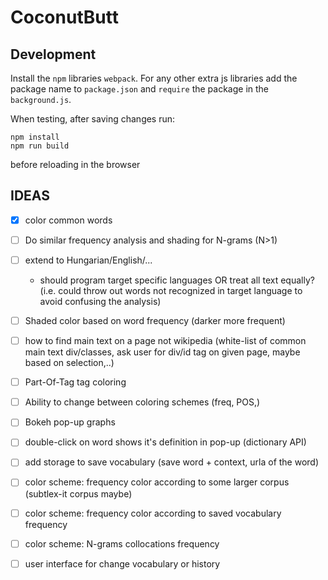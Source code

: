 # CoconutButt

## Development

Install the `npm` libraries `webpack`. For any other extra js libraries
add the package name to `package.json` and `require` the package in the
`background.js`.

When testing, after saving changes run:
```
npm install
npm run build
```
before reloading in the browser


## IDEAS

- [X] color common words
- [ ] Do similar frequency analysis and shading for N-grams (N>1)
- [ ] extend to Hungarian/English/...
  - should program target specific languages OR treat all text equally? (i.e. could throw out words not recognized in target language to avoid confusing the analysis)
- [ ] Shaded color based on word frequency (darker more frequent)
- [ ] how to find main text on a page not wikipedia (white-list of common main text div/classes, ask user for div/id tag on given page, maybe based on selection,..)
- [ ] Part-Of-Tag tag coloring
- [ ] Ability to change between coloring schemes (freq, POS,)
- [ ] Bokeh pop-up graphs
- [ ] double-click on word shows it's definition in pop-up (dictionary API)
- [ ] add storage to save vocabulary (save word + context, urla of the word)
- [ ] color scheme: frequency color according to some larger corpus (subtlex-it corpus maybe)
- [ ] color scheme: frequency color according to saved vocabulary frequency
- [ ] color scheme: N-grams collocations frequency
- [ ] user interface for change vocabulary or history

